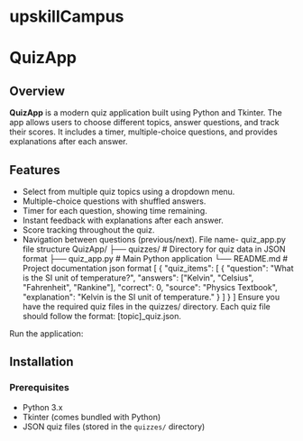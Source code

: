 # upskillCampus
# QuizApp

## Overview
**QuizApp** is a modern quiz application built using Python and Tkinter. The app allows users to choose different topics, answer questions, and track their scores. It includes a timer, multiple-choice questions, and provides explanations after each answer.

## Features
- Select from multiple quiz topics using a dropdown menu.
- Multiple-choice questions with shuffled answers.
- Timer for each question, showing time remaining.
- Instant feedback with explanations after each answer.
- Score tracking throughout the quiz.
- Navigation between questions (previous/next).
  File name- quiz_app.py
file structure
QuizApp/
├── quizzes/               # Directory for quiz data in JSON format
├── quiz_app.py            # Main Python application
└── README.md              # Project documentation
json format
[
  {
    "quiz_items": [
      {
        "question": "What is the SI unit of temperature?",
        "answers": ["Kelvin", "Celsius", "Fahrenheit", "Rankine"],
        "correct": 0,
        "source": "Physics Textbook",
        "explanation": "Kelvin is the SI unit of temperature."
      }
    ]
  }
]
Ensure you have the required quiz files in the quizzes/ directory. Each quiz file should follow the format: [topic]_quiz.json.

Run the application:


## Installation
### Prerequisites
- Python 3.x
- Tkinter (comes bundled with Python)
- JSON quiz files (stored in the `quizzes/` directory)



